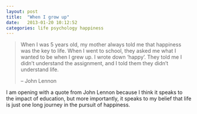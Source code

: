 ```yaml
---
layout: post
title:  "When I grow up"
date:   2013-01-20 10:12:52
categories: life psychology happiness
---
```


> When I was 5 years old, my mother always told me that happiness was the key to life. When I went to school, they asked me what I wanted to be when I grew up. I wrote down ‘happy’. They told me I didn’t understand the assignment, and I told them they didn’t understand life.
>
> – John Lennon

I am opening with a quote from John Lennon because I think it speaks to the impact of education, but more importantly, it speaks to my belief that life is just one long journey in the pursuit of happiness.
